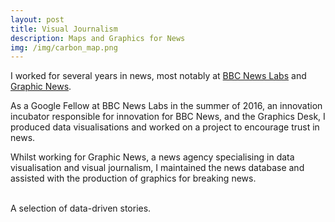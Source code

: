```yaml
---
layout: post
title: Visual Journalism
description: Maps and Graphics for News
img: /img/carbon_map.png
---
```

 
I worked for several years in news, most notably at <a href="http://bbcnewslabs.co.uk/">BBC News Labs</a> and <a href="https://www.graphicnews.com/">Graphic News</a>.

As a Google Fellow at BBC News Labs in the summer of 2016, an innovation incubator responsible for innovation for BBC News, and the Graphics Desk, I produced data visualisations and worked on a project to encourage trust in news.

Whilst working for Graphic News, a news agency specialising in data visualisation and visual journalism, I maintained the news database and assisted with the production of graphics for breaking news.

<div class="img_row">
	<img class="col one" src="{{ site.baseurl }}/img/BBC Food Protests in Venezuela.png" alt="" title="Food Riots in Venezuela"/>
	<img class="col one" src="{{ site.baseurl }}/img/BBC Rise in Reported Hate Crimes.png" alt="" title="Hate Crimes"/>
	<img class="col one" src="{{ site.baseurl }}/img/BBC Terrorism in France.png" alt="" title="Terrorism in France"/>
</div>
<div class="col three caption">
	A selection of data-driven stories.
</div>